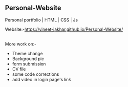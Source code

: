 <h2>Personal-Website</h2>

Personal portfolio | HTML | CSS | Js

Website:-https://vineet-jakhar.github.io/Personal-Website/
<br><br>

More work on:-<br>
- Theme change
- Background pic
- form submission
- CV file
- some code corrections
- add video in login page's link
